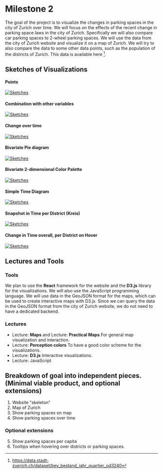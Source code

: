 # Milestone 2

The goal of the project is to visualize the changes in parking spaces in the city of Zurich over time. We will focus on the effects of the recent change in parking space laws in the city of Zurich. Specifically we will also compare car parking spaces to 2-wheel parking spaces. We will use the data from the city of Zurich website and visualize it on a map of Zurich. We will try to also compare the data to some other data points, such as the population of the districts of Zurich. This data is available here [^3].

## Sketches of Visualizations

#### Points
[![Sketches](assets/Sketch_Points.drawio.png)](assets/Sketch_Points.drawio.png)

#### Combination with other variables

[![Sketches](assets/Sketch_Gradient.drawio.png)](assets/Sketch_Gradient.drawio.png)

#### Change over time

[![Sketches](assets/Sketch_Arrows.drawio.png)](assets/Sketch_Arrows.drawio.png)

#### Bivariate Pie diagram
[![Sketches](assets/Sketch_Pie.drawio.png)](assets/Sketch_Pie.drawio.png)

#### Bivariate 2-dimensional Color Palette
[![Sketches](assets/Sketch_BivarPal.drawio.png)](assets/Sketch_BivarPal.drawio.png)

#### Simple Time Diagram
[![Sketches](assets/Sketch_Simple_Time.drawio.png)](assets/Sketch_Simple_Time.drawio.png)

#### Snapshot in Time per District (Kreis)
[![Sketches](assets/Sketch_Snapshot_Distr.drawio.png)](assets/Sketch_Snapshot_Distr.drawio.png)

#### Change in Time overall, per District on Hover
[![Sketches](assets/Sketch_Hover.drawio.png)](assets/Sketch_Hover.drawio.png)

## Lectures and Tools

### Tools

We plan to use the **React** framework for the website and the **D3.js** library for the visualizations. We will also use the JavaScript programming language.
We will use data in the GeoJSON format for the maps, which can be used to create interactive maps with D3.js. Since we can query the data in the GeoJSON format from the city of Zurich website, we do not need to have a dedicated backend.

### Lectures

* Lecture: **Maps** and Lecture: **Practical Maps**
  For general map visualization and interaction.
* Lecture: **Perception colors**
  To have a good color scheme for the visualizations.
* Lecture: **D3.js**
  Interactive visualizations.
* Lecture: JavaScript

## Breakdown of goal into independent pieces. (Minimal viable product, and optional extensions)

1. Website "skeleton"
2. Map of Zurich
3. Show parking spaces on map
4. Show parking spaces over time

### Optional extensions

5. Show parking spaces per capita
6. Tooltips when hovering over districts or parking spaces.

[^3]: https://data.stadt-zuerich.ch/dataset/bev_bestand_jahr_quartier_od3240
